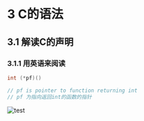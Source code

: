 # 3 C的语法

## 3.1 解读C的声明
### 3.1.1 用英语来阅读

```c
int (*pf)()

// pf is pointer to function returning int
// pf 为指向返回int的函数的指针

```

![test](./re)
